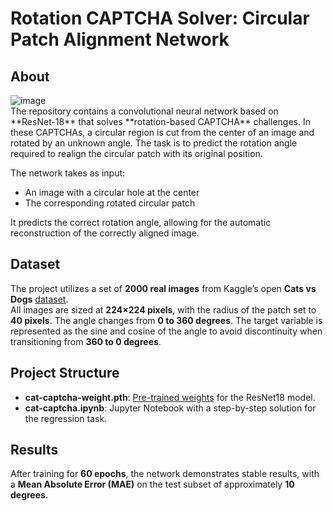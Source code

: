 # Rotation CAPTCHA Solver: Circular Patch Alignment Network

## About
<div style="display: flex; width: 100%;">
  <img width="900" height="auto" alt="image" src="https://github.com/user-attachments/assets/d6471aa2-8351-4254-ae81-eb79ca4285e3" style="max-height: 500px; width: auto;" />

</div>
The repository contains a convolutional neural network based on **ResNet-18** that solves **rotation-based CAPTCHA** challenges. In these CAPTCHAs, a circular region is cut from the center of an image and rotated by an unknown angle. The task is to predict the rotation angle required to realign the circular patch with its original position.

The network takes as input:
- An image with a circular hole at the center  
- The corresponding rotated circular patch

It predicts the correct rotation angle, allowing for the automatic reconstruction of the correctly aligned image.

## Dataset
The project utilizes a set of **2000 real images** from Kaggle’s open **Cats vs Dogs** [dataset](https://www.kaggle.com/datasets/abhinavnayak/catsvdogs-transformed).  
All images are sized at **224×224 pixels**, with the radius of the patch set to **40 pixels**. The angle changes from **0 to 360 degrees**. The target variable is represented as the sine and cosine of the angle to avoid discontinuity when transitioning from **360 to 0 degrees**.

## Project Structure

- **cat-captcha-weight.pth**: [Pre-trained weights](https://mega.nz/file/qiRCnJ5Y#gkHD9FwlT8Hhnduzxc-HvnCBMUT5YEHRNXer7EwxQSA) for the ResNet18 model.
- **cat-captcha.ipynb**: Jupyter Notebook with a step-by-step solution for the regression task.

## Results
After training for **60 epochs**, the network demonstrates stable results, with a **Mean Absolute Error (MAE)** on the test subset of approximately **10 degrees**.
